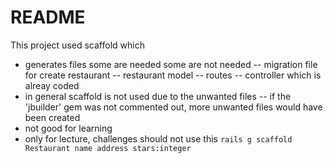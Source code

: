 # README

This project used scaffold which
- generates files some are needed some are not needed
-- migration file for create restaurant
-- restaurant model
-- routes
-- controller which is alreay coded
- in general scaffold is not used due to the unwanted files
-- if the 'jbuilder' gem was not commented out, more unwanted files would have been created
- not good for learning
- only for lecture, challenges should not use this
`rails g scaffold Restaurant name address stars:integer`